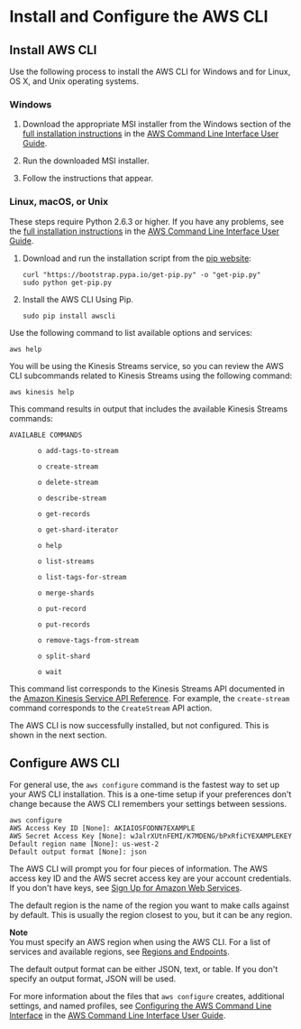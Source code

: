 # Install and Configure the AWS CLI<a name="kinesis-tutorial-cli-installation"></a>

## Install AWS CLI<a name="install-cli"></a>

Use the following process to install the AWS CLI for Windows and for Linux, OS X, and Unix operating systems\.

### Windows<a name="install-cli-windows"></a>

1. Download the appropriate MSI installer from the Windows section of the [full installation instructions](http://docs.aws.amazon.com/cli/latest/userguide/installing.html) in the [AWS Command Line Interface User Guide](http://docs.aws.amazon.com/cli/latest/userguide/)\.

1. Run the downloaded MSI installer\.

1. Follow the instructions that appear\.

### Linux, macOS, or Unix<a name="install-cli-unix"></a>

These steps require Python 2\.6\.3 or higher\. If you have any problems, see the [full installation instructions](http://docs.aws.amazon.com/cli/latest/userguide/installing.html) in the [AWS Command Line Interface User Guide](http://docs.aws.amazon.com/cli/latest/userguide/)\. 

1. Download and run the installation script from the [pip website](https://pip.pypa.io/en/latest/installing.html): 

   ```
   curl "https://bootstrap.pypa.io/get-pip.py" -o "get-pip.py"
   sudo python get-pip.py
   ```

1. Install the AWS CLI Using Pip\.

   ```
   sudo pip install awscli
   ```

 Use the following command to list available options and services: 

```
aws help
```

You will be using the Kinesis Streams service, so you can review the AWS CLI subcommands related to Kinesis Streams using the following command:

```
aws kinesis help
```

This command results in output that includes the available Kinesis Streams commands:

```
AVAILABLE COMMANDS

       o add-tags-to-stream

       o create-stream

       o delete-stream

       o describe-stream

       o get-records

       o get-shard-iterator

       o help

       o list-streams

       o list-tags-for-stream

       o merge-shards

       o put-record

       o put-records

       o remove-tags-from-stream

       o split-shard

       o wait
```

 This command list corresponds to the Kinesis Streams API documented in the [Amazon Kinesis Service API Reference](http://docs.aws.amazon.com/kinesis/latest/APIReference/)\. For example, the `create-stream` command corresponds to the `CreateStream` API action\. 

 The AWS CLI is now successfully installed, but not configured\. This is shown in the next section\. 

## Configure AWS CLI<a name="config-cli"></a>

 For general use, the `aws configure` command is the fastest way to set up your AWS CLI installation\. This is a one\-time setup if your preferences don't change because the AWS CLI remembers your settings between sessions\. 

```
aws configure
AWS Access Key ID [None]: AKIAIOSFODNN7EXAMPLE
AWS Secret Access Key [None]: wJalrXUtnFEMI/K7MDENG/bPxRfiCYEXAMPLEKEY
Default region name [None]: us-west-2
Default output format [None]: json
```

 The AWS CLI will prompt you for four pieces of information\. The AWS access key ID and the AWS secret access key are your account credentials\. If you don't have keys, see [Sign Up for Amazon Web Services](http://docs.aws.amazon.com/cli/latest/userguide/cli-chap-getting-set-up.html#cli-signup)\. 

 The default region is the name of the region you want to make calls against by default\. This is usually the region closest to you, but it can be any region\. 

**Note**  
You must specify an AWS region when using the AWS CLI\. For a list of services and available regions, see [Regions and Endpoints](http://docs.aws.amazon.com/general/latest/gr/rande.html)\. 

 The default output format can be either JSON, text, or table\. If you don't specify an output format, JSON will be used\. 

 For more information about the files that `aws configure` creates, additional settings, and named profiles, see [Configuring the AWS Command Line Interface](http://docs.aws.amazon.com/cli/latest/userguide/cli-chap-getting-started.html) in the [AWS Command Line Interface User Guide](http://docs.aws.amazon.com/cli/latest/userguide/)\. 